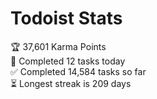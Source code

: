 
# Todoist Stats

<!-- TODO-IST:START -->
🏆  37,601 Karma Points           
🌸  Completed 12 tasks today           
✅  Completed 14,584 tasks so far           
⏳  Longest streak is 209 days
<!-- TODO-IST:END -->
